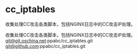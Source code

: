 cc_iptables
===========

收集处理CC攻击各类脚本，包括NGINX日志中的CC攻击IP处理。


收集处理CC攻击各类脚本，包括NGINX日志中的CC攻击IP处理。
git@git.oschina.net:ppabc/cc_iptables.git
git@github.com:ppabc/cc_iptables.git
